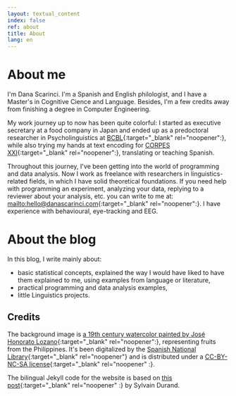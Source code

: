 ```yaml
---
layout: textual_content 
index: false 
ref: about
title: About
lang: en
---
```


# About me

I'm Dana Scarinci. I'm a Spanish and English philologist, and I have a Master's in Cognitive Cience and Language. Besides, I'm a few credits away from finishing a degree in Computer Engineering.

My work journey up to now has been quite colorful: I started as executive secretary at a food company in Japan and ended up as a predoctoral researcher in Psycholinguistics at [BCBL](https://www.bcbl.eu){:target="_blank" rel="noopener":}, while also trying my hands at text encoding for [CORPES XXI](https://www.rae.es/recursos/banco-de-datos/corpes-xxi){:target="_blank" rel="noopener":}, translating or teaching Spanish.

Throughout this journey, I've been getting into the world of programming and data analysis. Now I work as freelance with researchers in linguistics-related fields, in which I have solid theoretical foundations. If you need help with programming an experiment, analyzing your data, replying to a reviewer about your analysis, etc. you can write to me at: [mailto:hello@danascarinci.com](hello@danascarinci.com){:target="_blank" rel="noopener":}. I have experience with behavioural, eye-tracking and EEG.

# About the blog

In this blog, I write mainly about:

- basic statistical concepts, explained the way I would have liked to have them explained to me, using examples from language or literature,
- practical programming and data analysis examples,
- little Linguistics projects.


## Credits

The background image is [a 19th century watercolor painted by José Honorato Lozano](http://bdh.bne.es/bnesearch/biblioteca/FRUTAS%20[Material%20gr%C3%A1fico]%20:%20N%C2%BA%20I/qls/Lozano,%20Jos%C3%A9%20Honorato/qls/bdh0000026162;jsessionid=FE3DC40F43A0CF2B4F142AB7060D8E98){:target="_blank" rel="noopener":}, representing fruits from the Philippines. It's been digitalized by the [Spanish National Library](http://www.bne.es){:target="_blank" rel="noopener"} and is distributed under a [CC-BY-NC-SA license](https://creativecommons.org/licenses/by-nc-sa/4.0/){:target="_blank" rel="noopener" :}.

The bilingual Jekyll code for the website is based on [this post](https://www.sylvaindurand.org/making-jekyll-multilingual/){:target="_blank" rel="noopener" :} by Sylvain Durand.



